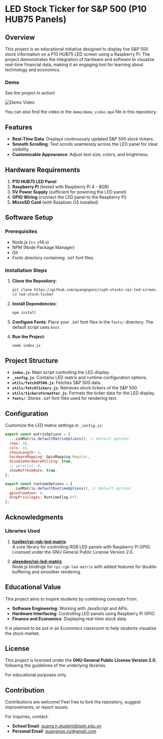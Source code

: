 # LED Stock Ticker for S&P 500 (P10 HUB75 Panels)

## Overview

This project is an educational initiative designed to display live S&P 500 stock information on a P10 HUB75 LED screen using a Raspberry Pi. The project demonstrates the integration of hardware and software to visualize real-time financial data, making it an engaging tool for learning about technology and economics.

### Demo

See the project in action!

![Demo Video](demo/demo_video.gif)

You can also find the video in the `demo/demo_video.mp4` file in this repository.

## Features

- **Real-Time Data**: Displays continuously updated S&P 500 stock tickers.
- **Smooth Scrolling**: Text scrolls seamlessly across the LED panel for clear visibility.
- **Customizable Appearance**: Adjust text size, colors, and brightness.

## Hardware Requirements

1. **P10 HUB75 LED Panel**
2. **Raspberry Pi** (tested with Raspberry Pi 4 - 8GB)
3. **5V Power Supply** (sufficient for powering the LED panel)
4. **GPIO Wiring** (connect the LED panel to the Raspberry Pi)
5. **MicroSD Card** (with Raspbian OS installed)

## Software Setup

### Prerequisites

- Node.js (>= v14.x)
- NPM (Node Package Manager)
- Git
- Fonts directory containing `.bdf` font files.

### Installation Steps

1. **Clone the Repository**:

   ```bash
   git clone https://github.com/quangngonz/isph-stocks-rpi-led-screen.git
   cd led-stock-ticker
   ```

2. **Install Dependencies**:

   ```bash
   npm install
   ```

3. **Configure Fonts**:
   Place your `.bdf` font files in the `fonts/` directory. The default script uses `knxt`.

4. **Run the Project**:
   ```bash
   node index.js
   ```

## Project Structure

- **`index.js`**: Main script controlling the LED display.
- **`_config.js`**: Contains LED matrix and runtime configuration options.
- **`utils/fetchSP500.js`**: Fetches S&P 500 data.
- **`utils/fetchTickers.js`**: Retrieves stock tickers of the S&P 500.
- **`utils/tickersFormatter.js`**: Formats the ticker data for the LED display.
- **`fonts/`**: Stores `.bdf` font files used for rendering text.

## Configuration

Customize the LED matrix settings in `_config.js`:

```javascript
export const matrixOptions = {
  ...LedMatrix.defaultMatrixOptions(), // Default options
  rows: 16,
  cols: 32,
  chainLength: 1,
  hardwareMapping: GpioMapping.Regular,
  disableHardwarePulsing: true,
  // parallel: 0,
  showRefreshRate: true,
};

export const runtimeOptions = {
  ...LedMatrix.defaultRuntimeOptions(), // Default options
  gpioSlowdown: 4,
  dropPrivileges: RuntimeFlag.Off,
};
```

## Acknowledgments

### Libraries Used

1. **[hzeller/rpi-rgb-led-matrix](https://github.com/hzeller/rpi-rgb-led-matrix)**  
   A core library for controlling RGB LED panels with Raspberry Pi GPIO. Licensed under the GNU General Public License Version 2.0.

2. **[alexeden/rpi-led-matrix](https://github.com/alexeden/rpi-led-matrix)**  
   Node.js bindings for `rpi-rgb-led-matrix` with added features for double-buffering and smoother rendering.

## Educational Value

This project aims to inspire students by combining concepts from:

- **Software Engineering**: Working with JavaScript and APIs.
- **Hardware Interfacing**: Controlling LED panels using Raspberry Pi GPIO.
- **Finance and Economics**: Displaying real-time stock data.

It is planned to be put in an Economics classroom to help students visualize the stock market.

## License

This project is licensed under the **GNU General Public License Version 2.0**, following the guidelines of the underlying libraries.

For educational purposes only.

## Contribution

Contributions are welcome! Feel free to fork the repository, suggest improvements, or report issues.

For inquiries, contact:

- **School Email**: quang.n.student@isph.edu.vn
- **Personal Email**: quangngo.nz@gmail.com
